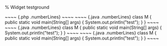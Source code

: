 % Widget testground
<!-- Hidden! -->

<tabs>
<tab title="PHP">
~~~~ {.php .numberLines}
<?php
  echo "test";
?>
~~~~
</tab>
<tab title="Java">
~~~~ {.java .numberLines}
class M {
  public static void main(String[] args) {
    System.out.println("test");
  }
}
~~~~
</tab>
</tabs>

<expandable title="Open me">
~~~~ {.java .numberLines}
class M {
  public static void main(String[] args) {
    System.out.println("test");
  }
}
~~~~
</expandable>

<collapsible title="Close me">
~~~~ {.java .numberLines}
class M {
  public static void main(String[] args) {
    System.out.println("test");
  }
}
~~~~
</collapsible>
